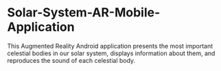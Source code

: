 # Solar-System-AR-Mobile-Application
 This Augmented Reality Android application presents the most important celestial bodies in our solar system, displays information about them, and reproduces the sound of each celestial body.
